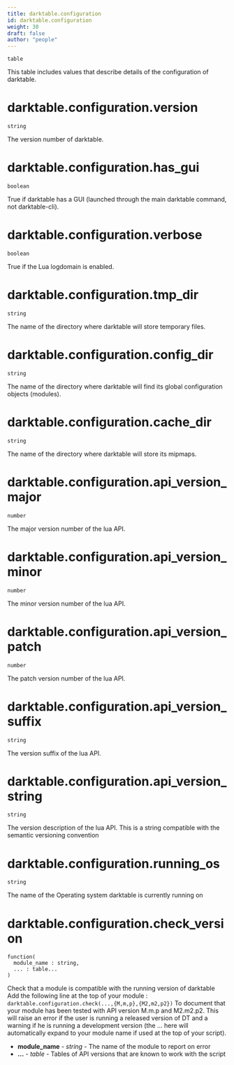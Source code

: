 ```yaml
---
title: darktable.configuration
id: darktable.configuration
weight: 30
draft: false
author: "people"
---
```


`table`

This table includes values that describe details of the configuration of darktable.

# darktable.configuration.version

`string`

The version number of darktable.

# darktable.configuration.has_gui

`boolean`

True if darktable has a GUI \(launched through the main darktable command, not darktable-cli\).

# darktable.configuration.verbose

`boolean`

True if the Lua logdomain is enabled.

# darktable.configuration.tmp_dir

`string`

The name of the directory where darktable will store temporary files.

# darktable.configuration.config_dir

`string`

The name of the directory where darktable will find its global configuration objects \(modules\).

# darktable.configuration.cache_dir

`string`

The name of the directory where darktable will store its mipmaps.

# darktable.configuration.api_version_major

`number`

The major version number of the lua API.


# darktable.configuration.api_version_minor

`number`

The minor version number of the lua API.

# darktable.configuration.api_version_patch

`number`

The patch version number of the lua API.

# darktable.configuration.api_version_suffix

`string`

The version suffix of the lua API.

# darktable.configuration.api_version_string

`string`

The version description of the lua API. This is a string compatible with the semantic versioning convention

# darktable.configuration.running_os

`string`

The name of the Operating system darktable is currently running on

# darktable.configuration.check_version

```
function(
  module_name : string,
  ... : table...
)
```

Check that a module is compatible with the running version of darktable
Add the following line at the top of your module :
`darktable.configuration.check(...,{M,m,p},{M2,m2,p2})`
To document that your module has been tested with API version M.m.p and M2.m2.p2.
This will raise an error if the user is running a released version of DT and a warning if he
is running a development version
\(the ... here will automatically expand to your module name if used at the top of your script\).

* **module_name** - _string_ - The name of the module to report on error
* **...** - _table_ - Tables of API versions that are known to work with the script
